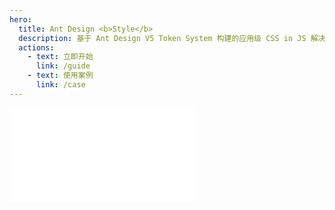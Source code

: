 ```yaml
---
hero:
  title: Ant Design <b>Style</b>
  description: 基于 Ant Design V5 Token System 构建的应用级 CSS in JS 解决方案
  actions:
    - text: 立即开始
      link: /guide
    - text: 使用案例
      link: /case
---
```


<embed src="../README.md"></embed>
